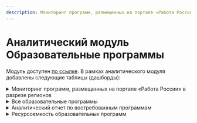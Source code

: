 ```yaml
---
description: Мониторинг программ, размещенных на портале «Работа России»
---
```


# Аналитический модуль Образовательные программы

Модуль доступен [по ссылке](https://datalens.yandex/qgy7y2pehbfuh). В рамках аналитического модуля добавлены следующие таблицы (дашборды):

<details>

<summary>Мониторинг программ, размещенных на портале «Работа России» в разрезе регионов</summary>

В таблице размещена информация о программах портала Работа в России. Можно отфильтровать по региону, образовательному партнеру, программе. Также доступна выгрузка таблицы в формате Excel.

![](<../.gitbook/assets/image (52).png>)

</details>

<details>

<summary>Все образовательные программы</summary>

В таблице отображаются все образовательные программы, список которых можно выгрузить в Excel.

![](<../.gitbook/assets/image (12).png>)



</details>

<details>

<summary>Аналитический отчет по востребованным программам</summary>

В отчете представлена информация по актуальности той или иной программы. Можно отфильтровать таблицу по дате заявки, образовательному партнеру, типу программы, а также применить сортировку по количеству всех заявок/активных заявок/завершившим успешно. Доступна выгрузка сформированного списка в Excel.

![](<../.gitbook/assets/image (29).png>)

</details>

<details>

<summary>Ресурсоемкость образовательных программ</summary>

Есть возможность отследить информацию по ресурсоемким программам, применив фильтрацию по образовательному партнеру, программе, часам, а также выбрав из списка программы с признаком "ресурсоемкая программа".  Доступна выгрузка таблицы в формате Excel.

![](<../.gitbook/assets/image (5).png>)

</details>
